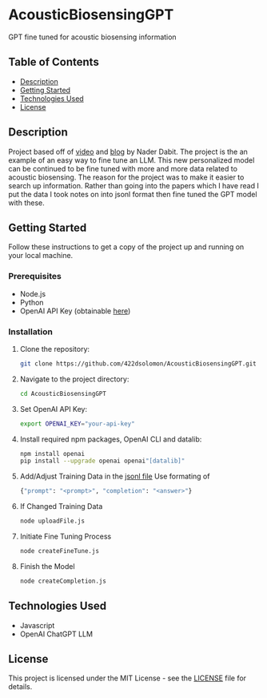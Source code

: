 # AcousticBiosensingGPT
GPT fine tuned for acoustic biosensing information

## Table of Contents

- [Description](#description)
- [Getting Started](#getting-started)
- [Technologies Used](#technologies-used)
- [License](#license)

## Description
Project based off of [video](https://www.youtube.com/watch?v=Sb7U32kXMB0) and [blog](https://nader.substack.com/p/supercharge-your-gpt-model-custom) by Nader Dabit. 
The project is the an example of an easy way to fine tune an LLM. This new personalized model can be continued to be fine tuned with more and more data related to acoustic biosensing.
The reason for the project was to make it easier to search up information. Rather than going into the papers which I have read I put the data I took notes on into jsonl format then fine tuned the GPT model with these.

## Getting Started 

Follow these instructions to get a copy of the project up and running on your local machine.

### Prerequisites

- Node.js
- Python
- OpenAI API Key (obtainable [here](https://openai.com))

### Installation

1. Clone the repository:

   ```bash
   git clone https://github.com/422dsolomon/AcousticBiosensingGPT.git

2. Navigate to the project directory:

   ```bash
   cd AcousticBiosensingGPT

3. Set OpenAI API Key:
   
   ```bash
   export OPENAI_KEY="your-api-key"
   
4. Install required npm packages, OpenAI CLI and datalib:

   ```bash
   npm install openai
   pip install --upgrade openai openai"[datalib]"

5. Add/Adjust Training Data in the [jsonl file](https://github.com/422dsolomon/AcousticBiosensingGPT/blob/main/data.jsonl)
   Use formating of
   
   ```bash
   {"prompt": "<prompt>", "completion": "<answer>"}
   
6. If Changed Training Data

    ```bash
   node uploadFile.js

7. Initiate Fine Tuning Process
   
   ```bash
   node createFineTune.js

8. Finish the Model

   ```bash
   node createCompletion.js
   
## Technologies Used

- Javascript
- OpenAI ChatGPT LLM

## License

This project is licensed under the MIT License - see the [LICENSE](https://github.com/422dsolomon/personal-portfolio/blob/main/LICENSE) file for details.
